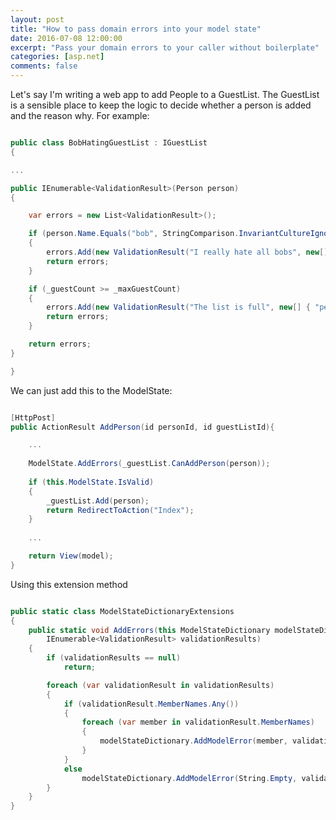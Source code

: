 ```yaml
---
layout: post
title: "How to pass domain errors into your model state"
date: 2016-07-08 12:00:00
excerpt: "Pass your domain errors to your caller without boilerplate"
categories: [asp.net]
comments: false
---
```


Let's say I'm writing a web app to add People to a GuestList. The GuestList is a sensible place to keep the logic to decide whether a person is added and the reason why. For example:

```csharp

public class BobHatingGuestList : IGuestList
{

...

public IEnumerable<ValidationResult>(Person person)
{

    var errors = new List<ValidationResult>();

    if (person.Name.Equals("bob", StringComparison.InvariantCultureIgnoreCase));
    {
        errors.Add(new ValidationResult("I really hate all bobs", new[] { "person" }));
        return errors;
    }

    if (_guestCount >= _maxGuestCount)
    {
        errors.Add(new ValidationResult("The list is full", new[] { "person" }));
        return errors;
    }

	return errors; 
}

}

```

We can just add this to the ModelState:

```csharp

[HttpPost]
public ActionResult AddPerson(id personId, id guestListId){

	...
	
	ModelState.AddErrors(_guestList.CanAddPerson(person));
	
	if (this.ModelState.IsValid)
	{
	    _guestList.Add(person);
	    return RedirectToAction("Index");
	}
	
	...

	return View(model);
}

```

Using this extension method

```csharp

public static class ModelStateDictionaryExtensions
{
    public static void AddErrors(this ModelStateDictionary modelStateDictionary,
        IEnumerable<ValidationResult> validationResults)
    {
        if (validationResults == null)
            return;

        foreach (var validationResult in validationResults)
        {
            if (validationResult.MemberNames.Any())
            {
                foreach (var member in validationResult.MemberNames)
                {
                    modelStateDictionary.AddModelError(member, validationResult.ErrorMessage);
                }
            }
            else
                modelStateDictionary.AddModelError(String.Empty, validationResult.ErrorMessage);
        }
    }
}

```
